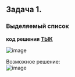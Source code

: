 ## Задача 1.   
### Выделяемый список  
**код решения**  **[ТЫК ](https://plnkr.co/edit/kkRgLTA6kG06jrw0?p=preview&preview)**  

![image](https://user-images.githubusercontent.com/113675674/221419765-8ddbf704-843b-4365-ba48-3251203339f0.png)  

Возможное решение:  
![image](https://user-images.githubusercontent.com/113675674/221420201-c61f9899-e6af-445c-9fe1-d09ca05cf448.png)

